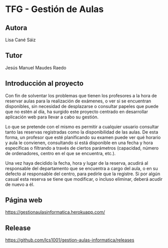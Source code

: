 # TFG - Gestión de Aulas

## Autora
Lisa Cané Sáiz 

## Tutor
Jesús Manuel Maudes Raedo

## Introducción al proyecto
Con fin de solventar los problemas que tienen los profesores a la hora de reservar aulas para la realización de exámenes, o ver si se encuentran disponibles, sin necesidad de desplazarse o consultar papeles que puede que no estén al día, ha surgido este proyecto centrado en desarrollar aplicación web para llevar a cabo su gestión.

Lo que se pretende con el mismo es permitir a cualquier usuario consultar tanto las reservas registradas como la disponibilidad de las aulas. De esta forma, un profesor que esté planificando su examen puede ver qué horario y aula le convienen, consultando si está disponible en una fecha y hora específicas o filtrando a través de ciertos parámetros (capacidad, número de ordenadores, centro en el que se encuentra, etc.).

Una vez haya decidido la fecha, hora y lugar de la reserva, acudirá al responsable del departamento que se encuentra a cargo del aula, o en su defecto al responsable del centro, para pedirle que la registre. Si por algún casual esta reserva se tiene que modificar, o incluso eliminar, deberá acudir de nuevo a él.

## Página web
https://gestionaulasinformatica.herokuapp.com/

## Release
https://github.com/lcs1001/gestion-aulas-informatica/releases
